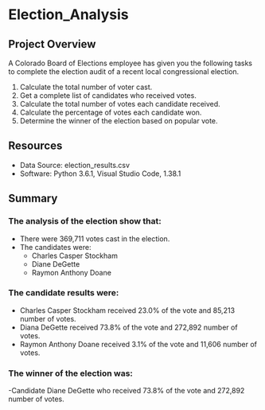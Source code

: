 # Election_Analysis

## Project Overview
A Colorado Board of Elections employee has given you the following tasks to complete the election audit of a recent local congressional election.

1. Calculate the total number of voter cast.
2. Get a complete list of candidates who received votes.
3. Calculate the total number of votes each candidate received.
4. Calculate the percentage of votes each candidate won.
5. Determine the winner of the election based on popular vote.

## Resources
- Data Source: election_results.csv
- Software: Python 3.6.1, Visual Studio Code, 1.38.1

## Summary
### The analysis of the election show that:
- There were 369,711 votes cast in the election.
- The candidates were:
  - Charles Casper Stockham
  - Diane DeGette
  - Raymon Anthony Doane
### The candidate results were:
  - Charles Casper Stockham received 23.0% of the vote and 85,213 number of votes.
  - Diana DeGette received 73.8% of the vote and 272,892 number of votes.
  - Raymon Anthony Doane received 3.1% of the vote and 11,606 number of votes.
### The winner of the election was:
  -Candidate Diane DeGette who received 73.8% of the vote and 272,892 number of votes.
